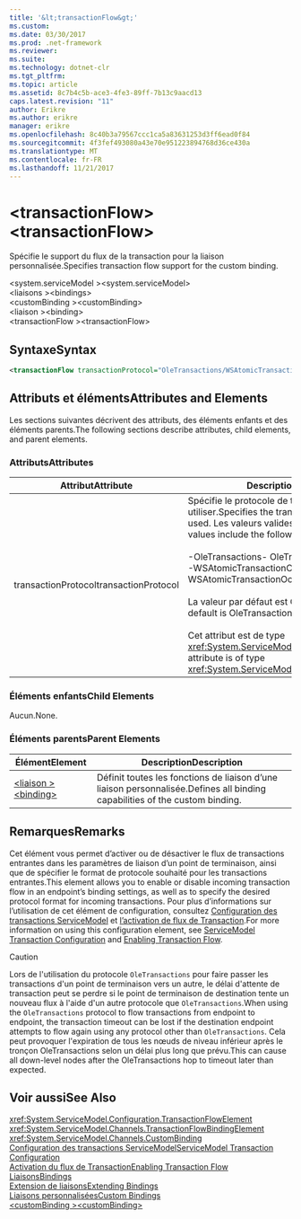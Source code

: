 ```yaml
---
title: '&lt;transactionFlow&gt;'
ms.custom: 
ms.date: 03/30/2017
ms.prod: .net-framework
ms.reviewer: 
ms.suite: 
ms.technology: dotnet-clr
ms.tgt_pltfrm: 
ms.topic: article
ms.assetid: 8c7b4c5b-ace3-4fe3-89ff-7b13c9aacd13
caps.latest.revision: "11"
author: Erikre
ms.author: erikre
manager: erikre
ms.openlocfilehash: 8c40b3a79567ccc1ca5a83631253d3ff6ead0f84
ms.sourcegitcommit: 4f3fef493080a43e70e951223894768d36ce430a
ms.translationtype: MT
ms.contentlocale: fr-FR
ms.lasthandoff: 11/21/2017
---
```

# <a name="lttransactionflowgt"></a><span data-ttu-id="1907a-102">&lt;transactionFlow&gt;</span><span class="sxs-lookup"><span data-stu-id="1907a-102">&lt;transactionFlow&gt;</span></span>
<span data-ttu-id="1907a-103">Spécifie le support du flux de la transaction pour la liaison personnalisée.</span><span class="sxs-lookup"><span data-stu-id="1907a-103">Specifies transaction flow support for the custom binding.</span></span>  
  
 <span data-ttu-id="1907a-104">\<system.serviceModel ></span><span class="sxs-lookup"><span data-stu-id="1907a-104">\<system.serviceModel></span></span>  
<span data-ttu-id="1907a-105">\<liaisons ></span><span class="sxs-lookup"><span data-stu-id="1907a-105">\<bindings></span></span>  
<span data-ttu-id="1907a-106">\<customBinding ></span><span class="sxs-lookup"><span data-stu-id="1907a-106">\<customBinding></span></span>  
<span data-ttu-id="1907a-107">\<liaison ></span><span class="sxs-lookup"><span data-stu-id="1907a-107">\<binding></span></span>  
<span data-ttu-id="1907a-108">\<transactionFlow ></span><span class="sxs-lookup"><span data-stu-id="1907a-108">\<transactionFlow></span></span>  
  
## <a name="syntax"></a><span data-ttu-id="1907a-109">Syntaxe</span><span class="sxs-lookup"><span data-stu-id="1907a-109">Syntax</span></span>  
  
```xml  
<transactionFlow transactionProtocol="OleTransactions/WSAtomicTransactionOctober2004"/>  
```  
  
## <a name="attributes-and-elements"></a><span data-ttu-id="1907a-110">Attributs et éléments</span><span class="sxs-lookup"><span data-stu-id="1907a-110">Attributes and Elements</span></span>  
 <span data-ttu-id="1907a-111">Les sections suivantes décrivent des attributs, des éléments enfants et des éléments parents.</span><span class="sxs-lookup"><span data-stu-id="1907a-111">The following sections describe attributes, child elements, and parent elements.</span></span>  
  
### <a name="attributes"></a><span data-ttu-id="1907a-112">Attributs</span><span class="sxs-lookup"><span data-stu-id="1907a-112">Attributes</span></span>  
  
|<span data-ttu-id="1907a-113">Attribut</span><span class="sxs-lookup"><span data-stu-id="1907a-113">Attribute</span></span>|<span data-ttu-id="1907a-114">Description</span><span class="sxs-lookup"><span data-stu-id="1907a-114">Description</span></span>|  
|---------------|-----------------|  
|<span data-ttu-id="1907a-115">transactionProtocol</span><span class="sxs-lookup"><span data-stu-id="1907a-115">transactionProtocol</span></span>|<span data-ttu-id="1907a-116">Spécifie le protocole de transaction à utiliser.</span><span class="sxs-lookup"><span data-stu-id="1907a-116">Specifies the transaction protocol to be used.</span></span> <span data-ttu-id="1907a-117">Les valeurs valides sont les suivantes :</span><span class="sxs-lookup"><span data-stu-id="1907a-117">Valid values include the following:</span></span><br /><br /> <span data-ttu-id="1907a-118">-OleTransactions</span><span class="sxs-lookup"><span data-stu-id="1907a-118">-   OleTransactions</span></span><br /><span data-ttu-id="1907a-119">-WSAtomicTransactionOctober2004</span><span class="sxs-lookup"><span data-stu-id="1907a-119">-   WSAtomicTransactionOctober2004</span></span><br /><br /> <span data-ttu-id="1907a-120">La valeur par défaut est OleTransactions.</span><span class="sxs-lookup"><span data-stu-id="1907a-120">The default is OleTransactions.</span></span><br /><br /> <span data-ttu-id="1907a-121">Cet attribut est de type <xref:System.ServiceModel.TransactionProtocol>.</span><span class="sxs-lookup"><span data-stu-id="1907a-121">This attribute is of type <xref:System.ServiceModel.TransactionProtocol>.</span></span>|  
  
### <a name="child-elements"></a><span data-ttu-id="1907a-122">Éléments enfants</span><span class="sxs-lookup"><span data-stu-id="1907a-122">Child Elements</span></span>  
 <span data-ttu-id="1907a-123">Aucun.</span><span class="sxs-lookup"><span data-stu-id="1907a-123">None.</span></span>  
  
### <a name="parent-elements"></a><span data-ttu-id="1907a-124">Éléments parents</span><span class="sxs-lookup"><span data-stu-id="1907a-124">Parent Elements</span></span>  
  
|<span data-ttu-id="1907a-125">Élément</span><span class="sxs-lookup"><span data-stu-id="1907a-125">Element</span></span>|<span data-ttu-id="1907a-126">Description</span><span class="sxs-lookup"><span data-stu-id="1907a-126">Description</span></span>|  
|-------------|-----------------|  
|[<span data-ttu-id="1907a-127">\<liaison ></span><span class="sxs-lookup"><span data-stu-id="1907a-127">\<binding></span></span>](../../../../../docs/framework/misc/binding.md)|<span data-ttu-id="1907a-128">Définit toutes les fonctions de liaison d’une liaison personnalisée.</span><span class="sxs-lookup"><span data-stu-id="1907a-128">Defines all binding capabilities of the custom binding.</span></span>|  
  
## <a name="remarks"></a><span data-ttu-id="1907a-129">Remarques</span><span class="sxs-lookup"><span data-stu-id="1907a-129">Remarks</span></span>  
 <span data-ttu-id="1907a-130">Cet élément vous permet d’activer ou de désactiver le flux de transactions entrantes dans les paramètres de liaison d’un point de terminaison, ainsi que de spécifier le format de protocole souhaité pour les transactions entrantes.</span><span class="sxs-lookup"><span data-stu-id="1907a-130">This element allows you to enable or disable incoming transaction flow in an endpoint’s binding settings, as well as to specify the desired protocol format for incoming transactions.</span></span> <span data-ttu-id="1907a-131">Pour plus d’informations sur l’utilisation de cet élément de configuration, consultez [Configuration des transactions ServiceModel](../../../../../docs/framework/wcf/feature-details/servicemodel-transaction-configuration.md) et [l’activation de flux de Transaction](../../../../../docs/framework/wcf/feature-details/enabling-transaction-flow.md).</span><span class="sxs-lookup"><span data-stu-id="1907a-131">For more information on using this configuration element, see [ServiceModel Transaction Configuration](../../../../../docs/framework/wcf/feature-details/servicemodel-transaction-configuration.md) and [Enabling Transaction Flow](../../../../../docs/framework/wcf/feature-details/enabling-transaction-flow.md).</span></span>  
  
> [!CAUTION]
>  <span data-ttu-id="1907a-132">Lors de l'utilisation du protocole `OleTransactions` pour faire passer les transactions d'un point de terminaison vers un autre, le délai d'attente de transaction peut se perdre si le point de terminaison de destination tente un nouveau flux à l'aide d'un autre protocole que `OleTransactions`.</span><span class="sxs-lookup"><span data-stu-id="1907a-132">When using the `OleTransactions` protocol to flow transactions from endpoint to endpoint, the transaction timeout can be lost if the destination endpoint attempts to flow again using any protocol other than `OleTransactions`.</span></span> <span data-ttu-id="1907a-133">Cela peut provoquer l'expiration de tous les nœuds de niveau inférieur après le tronçon OleTransactions selon un délai plus long que prévu.</span><span class="sxs-lookup"><span data-stu-id="1907a-133">This can cause all down-level nodes after the OleTransactions hop to timeout later than expected.</span></span>  
  
## <a name="see-also"></a><span data-ttu-id="1907a-134">Voir aussi</span><span class="sxs-lookup"><span data-stu-id="1907a-134">See Also</span></span>  
 <xref:System.ServiceModel.Configuration.TransactionFlowElement>  
 <xref:System.ServiceModel.Channels.TransactionFlowBindingElement>  
 <xref:System.ServiceModel.Channels.CustomBinding>  
 [<span data-ttu-id="1907a-135">Configuration des transactions ServiceModel</span><span class="sxs-lookup"><span data-stu-id="1907a-135">ServiceModel Transaction Configuration</span></span>](../../../../../docs/framework/wcf/feature-details/servicemodel-transaction-configuration.md)  
 [<span data-ttu-id="1907a-136">Activation du flux de Transaction</span><span class="sxs-lookup"><span data-stu-id="1907a-136">Enabling Transaction Flow</span></span>](../../../../../docs/framework/wcf/feature-details/enabling-transaction-flow.md)  
 [<span data-ttu-id="1907a-137">Liaisons</span><span class="sxs-lookup"><span data-stu-id="1907a-137">Bindings</span></span>](../../../../../docs/framework/wcf/bindings.md)  
 [<span data-ttu-id="1907a-138">Extension de liaisons</span><span class="sxs-lookup"><span data-stu-id="1907a-138">Extending Bindings</span></span>](../../../../../docs/framework/wcf/extending/extending-bindings.md)  
 [<span data-ttu-id="1907a-139">Liaisons personnalisées</span><span class="sxs-lookup"><span data-stu-id="1907a-139">Custom Bindings</span></span>](../../../../../docs/framework/wcf/extending/custom-bindings.md)  
 [<span data-ttu-id="1907a-140">\<customBinding ></span><span class="sxs-lookup"><span data-stu-id="1907a-140">\<customBinding></span></span>](../../../../../docs/framework/configure-apps/file-schema/wcf/custombinding.md)
